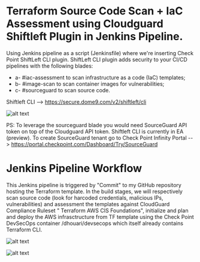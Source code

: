 # Terraform Source Code Scan + IaC Assessment using Cloudguard Shiftleft Plugin in Jenkins Pipeline. 

Using Jenkins pipeline as a script (Jenkinsfile) where we're inserting Check Point ShiftLeft CLI plugin. 
ShiftLeft CLI plugin adds security to your CI/CD pipelines with the following blades:
  * a- #iac-assessment to scan infrastructure as a code (IaC) templates;
  * b- #image-scan to scan container images for vulnerabilities;
  * c- #sourceguard to scan source code.

Shiftleft CLI --> https://secure.dome9.com/v2/shiftleft/cli

![alt text](https://github.com/etcheby/ShiftLeft-Terraform-IaC-Scan/blob/master/shiftleft-cli.png?raw=true)

PS: To leverage the sourceguard blade you would need SourceGuard API token on top of the Cloudguard API token. 
    Shiftleft CLI is currently in EA (preview). To create SourceGuard tenant go to Check Point Infinity Portal --> https://portal.checkpoint.com/Dashboard/Try/SourceGuard 


# Jenkins Pipeline Workflow 
This Jenkins pipeline is triggered by "Commit" to my GitHub repository hosting the Terraform template. In the build stages, we will respectively scan source code (look for harcoded credentials, malicious IPs, vulnerabilities) and assessment the templates against CloudGuard Compliance Ruleset " Terraform AWS CIS Foundations", initialize and plan and deploy the AWS infrasctructure from TF template using the Check Point DevSecOps container /dhouari/devsecops which itself already contains Terraform CLI.   

![alt text](https://github.com/etcheby/ShiftLeft-Terraform-IaC-Scan/blob/master/shiftleft-jenkins.png?raw=true)

![alt text](https://github.com/etcheby/ShiftLeft-Terraform-IaC-Scan/blob/master/Shiftleft-Menu.jpg?raw=true)
